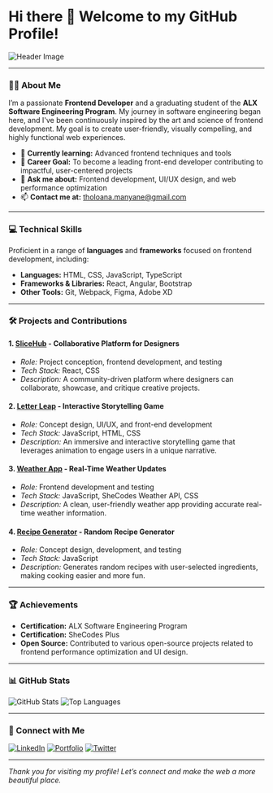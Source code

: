 # Hi there 👋 Welcome to my GitHub Profile!

![Header Image](https://github.com/Tholoana96/banner.jpg)

---

### 👨‍💻 About Me
I’m a passionate **Frontend Developer** and a graduating student of the **ALX Software Engineering Program**. My journey in software engineering began here, and I've been continuously inspired by the art and science of frontend development. My goal is to create user-friendly, visually compelling, and highly functional web experiences.

- 🌱 **Currently learning:** Advanced frontend techniques and tools
- 🎯 **Career Goal:** To become a leading front-end developer contributing to impactful, user-centered projects
- 💬 **Ask me about:** Frontend development, UI/UX design, and web performance optimization
- 📫 **Contact me at:** [tholoana.manyane@gmail.com](mailto:tholoana.manyane@gmail.com)

---

### 💻 Technical Skills
Proficient in a range of **languages** and **frameworks** focused on frontend development, including:
- **Languages:** HTML, CSS, JavaScript, TypeScript
- **Frameworks & Libraries:** React, Angular, Bootstrap
- **Other Tools:** Git, Webpack, Figma, Adobe XD

---

### 🛠️ Projects and Contributions

#### 1. [SliceHub](https://github.com/Tholoana96/slicehub) - Collaborative Platform for Designers
   - *Role:* Project conception, frontend development, and testing
   - *Tech Stack:* React, CSS
   - *Description:* A community-driven platform where designers can collaborate, showcase, and critique creative projects.

#### 2. [Letter Leap](https://github.com/Tholoana96/letterleap) - Interactive Storytelling Game
   - *Role:* Concept design, UI/UX, and front-end development
   - *Tech Stack:* JavaScript, HTML, CSS 
   - *Description:* An immersive and interactive storytelling game that leverages animation to engage users in a unique narrative.

#### 3. [Weather App](https://github.com/Tholoana96/weather-app) - Real-Time Weather Updates
   - *Role:* Frontend development and testing
   - *Tech Stack:* JavaScript, SheCodes Weather API, CSS
   - *Description:* A clean, user-friendly weather app providing accurate real-time weather information.

#### 4. [Recipe Generator](https://github.com/Tholoana96/recipe-generator) - Random Recipe Generator
   - *Role:* Concept design, development, and testing
   - *Tech Stack:* JavaScript 
   - *Description:* Generates random recipes with user-selected ingredients, making cooking easier and more fun.

---

### 🏆 Achievements
- **Certification:** ALX Software Engineering Program
- **Certification:** SheCodes Plus
- **Open Source:** Contributed to various open-source projects related to frontend performance optimization and UI design.

---

### 📊 GitHub Stats

![GitHub Stats](https://github-readme-stats.vercel.app/api?username=Tholoana96&show_icons=true&theme=radical)
![Top Languages](https://github-readme-stats.vercel.app/api/top-langs/?username=Tholoana96&layout=compact&theme=radical)

---

### 🤝 Connect with Me
[![LinkedIn](https://img.shields.io/badge/LinkedIn-Profile-blue)](https://www.linkedin.com/in/tholoana-m-977a2a99)
[![Portfolio](https://img.shields.io/badge/Portfolio-Visit-green)](https://)
[![Twitter](https://img.shields.io/badge/Twitter-Follow-lightblue)](https://twitter.com/Tholoana96)

---

*Thank you for visiting my profile! Let’s connect and make the web a more beautiful place.*
